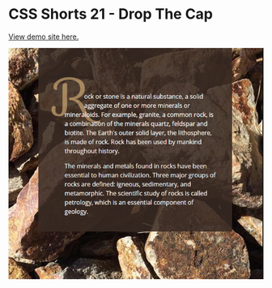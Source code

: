 # CSS Shorts 21 - Drop The Cap

[View demo site here.](https://webdevtuts.github.io/css_shorts_21_drop_the_cap/)

![Preview](screenshot.png)

